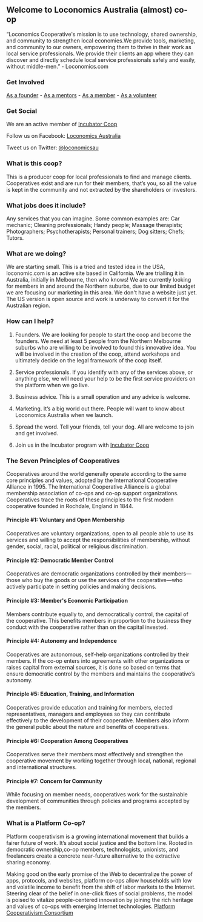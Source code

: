 ## Welcome to Loconomics Australia (almost) co-op

“Loconomics Cooperative's mission is to use technology, shared ownership, and community to strengthen local economies.We provide tools, marketing, and community to our owners, empowering them to thrive in their work as local service professionals. We provide their clients an app where they can discover and directly schedule local service professionals safely and easily, without middle-men.” - Loconomics.com

### Get Involved

[As a founder](/founder) - [As a mentors](/mentor) - [As a member](/member) - [As a volunteer](/volunteer)



### Get Social 

We are an active member of [Incubator Coop](https://www.incubator.coop/loconomics-australia/)

Follow us on Facebook: [Loconomics Australia](https://www.facebook.com/loconomicsau/)

Tweet us on Twitter: [@loconomicsau](https://twitter.com/loconomicsau/)

### What is this coop?

This is a producer coop for local professionals to find and manage clients. Cooperatives exist and are run for their members, that’s you, so all the value is kept in the community and not extracted by the shareholders or investors.

### What jobs does it include?

Any services that you can imagine. Some common examples are: Car mechanic; Cleaning professionals; Handy people; Massage therapists; Photographers; Psychotherapists; Personal trainers; Dog sitters; Chefs; Tutors.

### What are we doing?

We are starting small. This is a tried and tested idea in the USA, loconomic.com is an active site based in California. We are trialling it in Australia, initially in Melbourne, then who knows!
We are currently looking for members in and around the Northern suburbs, due to our limited budget we are focusing our marketing in this area.
We don't have a website just yet. The US version is open source and work is underway to convert it for the Australian region.

### How can I help?

1. Founders. We are looking for people to start the coop and become the founders. We need at least 5 people from the Northern Melbourne suburbs who are willing to be involved to found this innovative idea. You will be involved in the creation of the coop, attend workshops and ultimately decide on the legal framework of the coop itself.

2. Service professionals. If you identify with any of the services above, or anything else, we will need your help to be the first service providers on the platform when we go live.

3. Business advice. This is a small operation and any advice is welcome.

4. Marketing. It’s a big world out there. People will want to know about Loconomics Australia when we launch.

5. Spread the word. Tell your friends, tell your dog. All are welcome to join and get involved.

6. Join us in the Incubator program with [Incubator Coop](https://www.incubator.coop/loconomics-australia/)

### The Seven Principles of Cooperatives

Cooperatives around the world generally operate according to the same core principles and values, adopted by the International Cooperative Alliance in 1995. The International Cooperative Alliance is a global membership association of co-ops and co-op support organizations. Cooperatives trace the roots of these principles to the first modern cooperative founded in Rochdale, England in 1844.

#### Principle #1: Voluntary and Open Membership
Cooperatives are voluntary organizations, open to all people able to use its services and willing to accept the responsibilities of membership, without gender, social, racial, political or religious discrimination.
 
#### Principle #2: Democratic Member Control 
Cooperatives are democratic organizations controlled by their members—those who buy the goods or use the services of the cooperative—who actively participate in setting policies and making decisions. 

#### Principle #3: Member's Economic Participation 
Members contribute equally to, and democratically control, the capital of the cooperative. This benefits members in proportion to the business they conduct with the cooperative rather than on the capital invested. 
 
#### Principle #4: Autonomy and Independence
Cooperatives are autonomous, self-help organizations controlled by their members. If the co-op enters into agreements with other organizations or raises capital from external sources, it is done so based on terms that ensure democratic control by the members and maintains the cooperative’s autonomy.  
 
#### Principle #5: Education, Training, and Information 
Cooperatives provide education and training for members, elected representatives, managers and employees so they can contribute effectively to the development of their cooperative. Members also inform the general public about the nature and benefits of cooperatives. 
 
#### Principle #6: Cooperation Among Cooperatives 
Cooperatives serve their members most effectively and strengthen the cooperative movement by working together through local, national, regional and international structures.
 
#### Principle #7: Concern for Community
While focusing on member needs, cooperatives work for the sustainable development of communities through policies and programs accepted by the members.

### What is a Platform Co-op?
Platform cooperativism is a growing international movement that builds a fairer future of work. It’s about social justice and the bottom line. Rooted in democratic ownership,co-op members, technologists, unionists, and freelancers create a concrete near-future alternative to the extractive sharing economy.

Making good on the early promise of the Web to decentralize the power of apps, protocols, and websites, platform co-ops allow households with low and volatile income to benefit from the shift of labor markets to the Internet. Steering clear of the belief in one-click fixes of social problems, the model is poised to vitalize people-centered innovation by joining the rich heritage and values of co-ops with emerging Internet technologies. [Platform Cooperativism Consortium](https://platform.coop/about)
